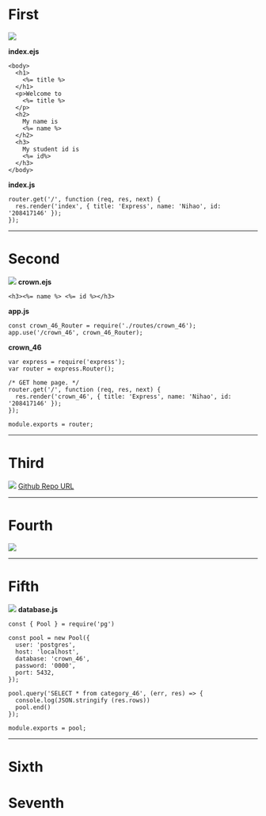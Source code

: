 # First

![](https://i.imgur.com/IFnt1Lm.png)

**index.ejs**

```
<body>
  <h1>
    <%= title %>
  </h1>
  <p>Welcome to
    <%= title %>
  </p>
  <h2>
    My name is
    <%= name %>
  </h2>
  <h3>
    My student id is
    <%= id%>
  </h3>
</body>
```

**index.js**

```
router.get('/', function (req, res, next) {
  res.render('index', { title: 'Express', name: 'Nihao', id: '208417146' });
});
```

---

# Second

![](https://i.imgur.com/zn5Dw86.png)
**crown.ejs**

```
<h3><%= name %> <%= id %></h3>
```

**app.js**

```
const crown_46_Router = require('./routes/crown_46');
app.use('/crown_46', crown_46_Router);
```

**crown_46**

```
var express = require('express');
var router = express.Router();

/* GET home page. */
router.get('/', function (req, res, next) {
  res.render('crown_46', { title: 'Express', name: 'Nihao', id: '208417146' });
});

module.exports = router;

```

---

# Third

![](https://i.imgur.com/sqv9rUn.png)
[Github Repo URL](https://github.com/zero0914/1101-db-crown-46)

---

# Fourth

![](https://i.imgur.com/XMQEsz4.png)

---

# Fifth

![](https://i.imgur.com/AeTCeUp.png)
**database.js**

```
const { Pool } = require('pg')

const pool = new Pool({
  user: 'postgres',
  host: 'localhost',
  database: 'crown_46',
  password: '0000',
  port: 5432,
});

pool.query('SELECT * from category_46', (err, res) => {
  console.log(JSON.stringify (res.rows))
  pool.end()
});

module.exports = pool;
```

---

# Sixth

# Seventh
